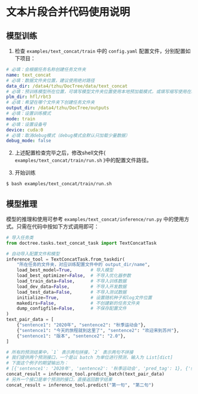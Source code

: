 # 文本片段合并代码使用说明

## 模型训练

1. 检查 `examples/text_concat/train` 中的 `config.yaml` 配置文件，分别配置如下项目：

```yaml
# 必填：会根据任务名称创建任务文件夹
name: text_concat
# 必填：数据文件夹位置，建议使用绝对路径
data_dir: /data4/tzhu/DocTree/data/text_concat
# 必填：预训练模型所在位置，可填写模型文件夹位置使用本地预加载模式，或填写缩写使用在线下载模式
plm_dir: hfl/rbt3
# 必填：希望在哪个文件夹下创建任务文件夹
output_dir: /data4/tzhu/DocTree/outputs
# 必填：设置训练模式
mode: train
# 必填：设置设备号
device: cuda:0
# 必填：取消debug模式（debug模式会默认只加载少量数据）
debug_mode: false
```

2. 上述配置检查完毕之后，修改shell文件( `examples/text_concat/train/run.sh` )中的配置文件路径。

3. 开始训练

```bash
$ bash examples/text_concat/train/run.sh
```

## 模型推理

模型的推理和使用可参考 `examples/text_concat/inference/run.py` 中的使用方式。只需在代码中按如下方式调用即可：

```python
# 导入任务类
from doctree.tasks.text_concat_task import TextConcatTask

# 自动导入配置文件和模型
inference_tool = TextConcatTask.from_taskdir(
    "所在任务的文件夹，对应训练配置文件中的 output_dir/name",
    load_best_model=True,       # 导入模型
    load_best_optimizer=False,  # 不导入优化器参数
    load_train_data=False,      # 不导入训练数据
    load_dev_data=False,        # 不导入开发数据
    load_test_data=False,       # 不导入测试数据
    initialize=True,            # 设置随机种子和log文件位置
    makedirs=False,             # 不创建新的任务文件夹
    dump_configfile=False,      # 不保存配置文件
)
text_pair_data = [
    {"sentence1": "2020年", "sentence2": "秋季运动会"},
    {"sentence1": "今天的旅程就到这里了", "sentence2": "欢迎来到苏州"},
    {"sentence1": "版本", "sentence2": "2.0"},
]

# 所有的预测结果中，`1` 表示两句拼接，`2` 表示两句不拼接
# 我们提供两个预测接口，一个是以 batch 为单位进行预测，输入为 List[dict]
# 下面这个例子的期望输出为：
# [{'sentence1': '2020年', 'sentence2': '秋季运动会', 'pred_tag': 1}, {'sentence1': '今天的旅程就到这里了', 'sentence2': '欢迎来到苏州', 'pred_tag': 1}, {'sentence1': '版本', 'sentence2': '2.0', 'pred_tag': 1}]
concat_result = inference_tool.predict_batch(text_pair_data)
# 另外一个接口是单个预测的接口，直接返回数字结果
concat_result = inference_tool.predict("第一句", "第二句")
```
